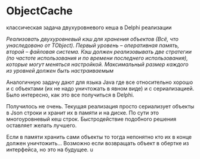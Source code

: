 # ObjectCache
классическая задача двухуровневого кеша в Delphi реализации

_Реализовать двухуровневый кэш для хранения объектов (Всё, что унаследовано от TObject). Первый уровень – оперативная память, второй – файловая система. Кэш должен реализовывать две стратегии (по частоте использования и по времени последнего использования), которые могут меняться настройкой. Максимальный размер каждого из уровней должен быть настраиваемым_

Аналогичную задачу дают для языка Java где все относительно хорошо и с объектами (их не надо уничтожать в явном виде) и с сериализацией. Было интересно, как это все получиться в Delphi. 

Получилось не очень. Текущая реализация просто сериализует объекты в Json строки и хранит их в памяти и на диске. По сути это многоуровневый кеш строк. Быстродействие подобного решения оставляет желать лучшего.

Если в памяти хранить сами объекты то тогда непонятно кто их в конце должен уничтожить... 
Возможно если возвращать объект в обертке из интерфейса, но это на будущее. u
